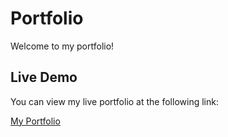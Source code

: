 # Portfolio

Welcome to my portfolio!

## Live Demo

You can view my live portfolio at the following link:

[My Portfolio](https://tharunika28.github.io/Portfolio/)

